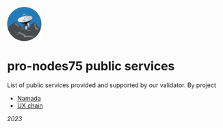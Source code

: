 <img src="./pro-nodes75-logo-xxs.png" alt="logo" style="height: 80px; width:80px;"/>

# pro-nodes75 public services


List of public services provided and supported by our validator. By project

* [Namada](../main/namada/namada.md)
* [UX chain](../main/ux/ux.md)

_2023_
